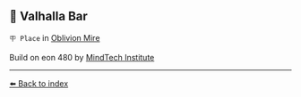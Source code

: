 ## 🥡 Valhalla Bar

`🪧 Place` in [Oblivion Mire](../refs/oblivion_mire.md)

Build on eon 480 by [MindTech Institute](../refs/mindtech_institute.md)


----------
[⬅️ Back to index](../refs/index.md#8de0_s)